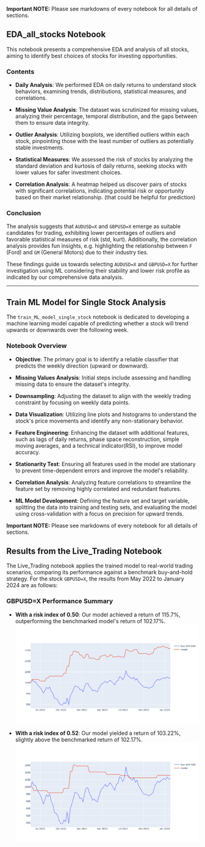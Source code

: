 **Important NOTE:** Please see markdowns of every notebook for all details of sections.

## EDA_all_stocks Notebook

This notebook presents a comprehensive EDA and analysis of all stocks, aiming to identify best choices of stocks for investing opportunities.

### Contents

- **Daily Analysis**: We performed EDA on daily returns to understand stock behaviors, examining trends, distributions, statistical measures, and correlations.

- **Missing Value Analysis**: The dataset was scrutinized for missing values, analyzing their percentage, temporal distribution, and the gaps between them to ensure data integrity.

- **Outlier Analysis**: Utilizing boxplots, we identified outliers within each stock, pinpointing those with the least number of outliers as potentially stable investments.

- **Statistical Measures**: We assessed the risk of stocks by analyzing the standard deviation and kurtosis of daily returns, seeking stocks with lower values for safer investment choices.

- **Correlation Analysis**: A heatmap helped us discover pairs of stocks with significant correlations, indicating potential risk or opportunity based on their market relationship. (that could be helpful for prediction)

### Conclusion

The analysis suggests that `AUDUSD=X` and `GBPUSD=X` emerge as suitable candidates for trading, exhibiting lower percentages of outliers and favorable statistical measures of risk (std, kurt). Additionally, the correlation analysis provides fun insights, e.g. highlighting the relationship between `F` (Ford) and `GM` (General Motors) due to their industry ties.

These findings guide us towards selecting `AUDUSD=X` and `GBPUSD=X` for further investigation using ML considering their stability and lower risk profile as indicated by our comprehensive data analysis.

------
## Train ML Model for Single Stock Analysis

The `train_ML_model_single_stock` notebook is dedicated to developing a machine learning model capable of predicting whether a stock will trend upwards or downwards over the following week.
### Notebook Overview

- **Objective**: The primary goal is to identify a reliable classifier that predicts the weekly direction (upward or downward).

- **Missing Values Analysis**: Initial steps include assessing and handling missing data to ensure the dataset's integrity.

- **Downsampling**: Adjusting the dataset to align with the weekly trading constraint by focusing on weekly data points.

- **Data Visualization**: Utilizing line plots and histograms to understand the stock's price movements and identify any non-stationary behavior.

- **Feature Engineering**: Enhancing the dataset with additional features, such as lags of daily returns, phase space reconstruction, simple moving averages, and a  technical indicator(RSI), to improve model accuracy.

- **Stationarity Test**: Ensuring all features used in the model are stationary to prevent time-dependent errors and improve the model's reliability.

- **Correlation Analysis**: Analyzing feature correlations to streamline the feature set by removing highly correlated and redundant features.

- **ML Model Development**: Defining the feature set and target variable, splitting the data into training and testing sets, and evaluating the model using cross-validation with a focus on precision for upward trends.

**Important NOTE:** Please see markdowns of every notebook for all details of sections.

## Results from the Live_Trading Notebook

The Live_Trading notebook applies the trained model to real-world trading scenarios, comparing its performance against a benchmark buy-and-hold strategy. For the stock `GBPUSD=X`, the results from May 2022 to January 2024 are as follows:

### GBPUSD=X Performance Summary

- **With a risk index of 0.50**: Our model achieved a return of 115.7%, outperforming the benchmarked model's return of 102.17%.
![GBPUSD=X Risk Index 0.50](GBPUSD=X_risk-index=50.png)

- **With a risk index of 0.52**: Our model yielded a return of 103.22%, slightly above the benchmarked return of 102.17%.
![GBPUSD=X Risk Index 0.52](GBPUSD=X_risk-index=52.png)
